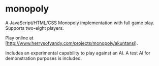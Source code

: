 # monopoly

A JavaScript/HTML/CSS Monopoly implementation with full game play. Supports two-eight players.

Play online at [http://www.herrysofyandy.com/projects/monopoly/akuntansi).

Includes an experimental capability to play against an AI. A test AI for demonstration purposes is included.
